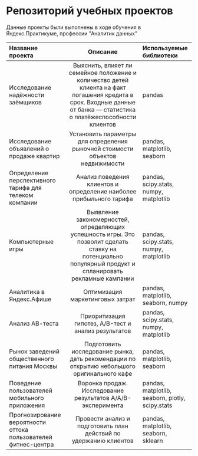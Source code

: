 # Репозиторий учебных проектов 

Данные проекты были выполнены в ходе обучения в Яндекс.Практикуме, профессии "Аналитик данных"

| Название проекта | Описание | Используемые библиотеки |
|:------|:-----------:|:----|
| Исследование надёжности заёмщиков |	Выяснить, влияет ли семейное положение и количество детей клиента на факт погашения кредита в срок. Входные данные от банка — статистика о платёжеспособности клиентов | pandas |
| Исследование объявлений о продаже квартир | Установить параметры для определения рыночной стоимости объектов недвижимости | pandas, matplotlib, seaborn |
| Определение перспективного тарифа для телеком компании | Анализ поведения клиентов и определение наиболее прибыльного тарифа | pandas, scipy.stats, numpy, matplotlib |
| Компьютерные игры | Выявление закономерностей, определяющих успешность игры. Это позволит сделать ставку на потенциально популярный продукт и спланировать рекламные кампании | pandas, scipy.stats, numpy, matplotlib |
| Аналитика в Яндекс.Афише | Оптимизация маркетинговых затрат | pandas, matplotlib, seaborn, numpy |
| Анализ АВ-теста | Приоритизация гипотез, A/B-тест и анализ результатов | pandas, scipy.stats, numpy, matplotlib |
| Рынок заведений общественного питания Москвы | Подготовить исследование рынка, дать рекомендации по открытию небольшого оригинального кафе | pandas, matplotlib, seaborn |
| Поведение пользователей мобильного приложения | Воронка продаж. Исследование результатов A/A/B-эксперимента | pandas, matplotlib, seaborn, plotly, scipy.stats |
| Прогнозирование вероятности оттока пользователей фитнес-центра | Провести анализ и подготовить план действий по удержанию клиентов | pandas, matplotlib, seaborn, sklearn |


